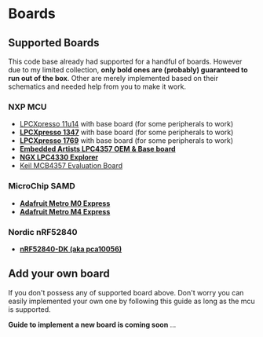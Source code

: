 # Boards #

## Supported Boards ##

This code base already had supported for a handful of boards. However due to my limited collection, **only bold ones are (probably) guaranteed to run out of the box**. Other are merely implemented based on their schematics and needed help from you to make it work.

### NXP MCU ###

- [LPCXpresso 11u14](http://www.embeddedartists.com/products/lpcxpresso/lpc11U14_xpr.php) with base board (for some peripherals to work)
- [**LPCXpresso 1347**](http://www.embeddedartists.com/products/lpcxpresso/lpc1347_xpr.php) with base board (for some peripherals to work)
- [**LPCXpresso 1769**](http://www.embeddedartists.com/products/lpcxpresso/lpc1347_xpr.php) with base board (for some peripherals to work)
- [**Embedded Artists LPC4357 OEM & Base board**](http://www.embeddedartists.com/products/kits/lpc4357_kit.php)
- [**NGX LPC4330 Explorer**](http://shop.ngxtechnologies.com/product_info.php?products_id=104)
- [Keil MCB4357 Evaluation Board](http://www.keil.com/mcb4300)

### MicroChip SAMD ###

- [**Adafruit Metro M0 Express**](https://www.adafruit.com/product/3505)
- [**Adafruit Metro M4 Express**](https://www.adafruit.com/product/3382)

### Nordic nRF52840 ###

- [**nRF52840-DK (aka pca10056)**](https://www.nordicsemi.com/eng/Products/nRF52840-DK)

## Add your own board ##

If you don't possess any of supported board above. Don't worry you can easily implemented your own one by following this guide as long as the mcu is supported.

**Guide to implement a new board is coming soon** ...
